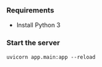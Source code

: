 ### Requirements
- Install Python 3


### Start the server
```
uvicorn app.main:app --reload     
```